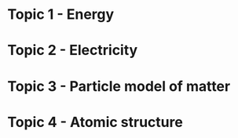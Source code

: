 # Topic 1 - Energy



# Topic 2 - Electricity
# Topic 3 - Particle model of matter
# Topic 4 - Atomic structure
